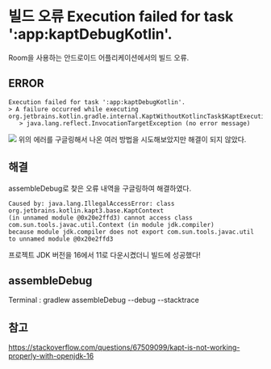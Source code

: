 # 빌드 오류 Execution failed for task ':app:kaptDebugKotlin'.
Room을 사용하는 안드로이드 어플리케이션에서의 빌드 오류.

## ERROR
```
Execution failed for task ':app:kaptDebugKotlin'.
> A failure occurred while executing org.jetbrains.kotlin.gradle.internal.KaptWithoutKotlincTask$KaptExecutionWorkAction
   > java.lang.reflect.InvocationTargetException (no error message)
```
<img src="https://user-images.githubusercontent.com/70834187/147829903-b5715f6a-9991-443b-92c8-6f2e43b87758.png"/>
위의 에러를 구글링해서 나온 여러 방법을 시도해보았지만 해결이 되지 않았다.

## 해결
assembleDebug로 찾은 오류 내역을 구글링하여 해결하였다.
```
Caused by: java.lang.IllegalAccessError: class org.jetbrains.kotlin.kapt3.base.KaptContext
(in unnamed module @0x20e2ffd3) cannot access class com.sun.tools.javac.util.Context (in module jdk.compiler)
because module jdk.compiler does not export com.sun.tools.javac.util to unnamed module @0x20e2ffd3
```
프로젝트 JDK 버전을 16에서 11로 다운시켰더니 빌드에 성공했다!

## assembleDebug
Terminal : gradlew assembleDebug --debug --stacktrace

## 참고
https://stackoverflow.com/questions/67509099/kapt-is-not-working-properly-with-openjdk-16
